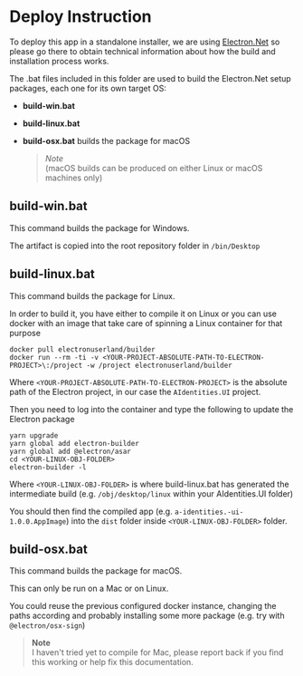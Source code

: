 # Deploy Instruction

To deploy this app in a standalone installer, we are using [Electron.Net](https://github.com/ElectronNET/Electron.NET) so please go there to obtain technical information about how the build and installation process works.

The .bat files included in this folder are used to build the Electron.Net setup packages, each one for its own target OS:

- **build-win.bat**
  
- **build-linux.bat**
  
- **build-osx.bat**
  builds the package for macOS 

  > *Note*  
  > (macOS builds can be produced on either Linux or macOS machines only)



## build-win.bat

This command builds the package for Windows.

The artifact is copied into the root repository folder in `/bin/Desktop`



## build-linux.bat

This command builds the package for Linux.

In order to build it, you have either to compile it on Linux or you can use docker with an image that take care of spinning a Linux container for that purpose 

```
docker pull electronuserland/builder
docker run --rm -ti -v <YOUR-PROJECT-ABSOLUTE-PATH-TO-ELECTRON-PROJECT>\:/project -w /project electronuserland/builder
```

Where `<YOUR-PROJECT-ABSOLUTE-PATH-TO-ELECTRON-PROJECT>` is the absolute path of the Electron project, in our case the `AIdentities.UI` project.

Then you need to log into the container and type the following to update the Electron package

```
yarn upgrade
yarn global add electron-builder
yarn global add @electron/asar
cd <YOUR-LINUX-OBJ-FOLDER>
electron-builder -l
```

Where `<YOUR-LINUX-OBJ-FOLDER>` is where build-linux.bat has generated the intermediate build (e.g. `/obj/desktop/linux` within your AIdentities.UI folder)

You should then find the compiled app (e.g. `a-identities.-ui-1.0.0.AppImage`) into the `dist` folder inside `<YOUR-LINUX-OBJ-FOLDER>` folder.



## build-osx.bat

This command builds the package for macOS.

This can only be run on a Mac or on Linux.

You could reuse the previous configured docker instance, changing the paths according and probably installing some more package (e.g. try with `@electron/osx-sign`)

> **Note**  
> I haven't tried yet to compile for Mac, please report back if you find this working or help fix this documentation.